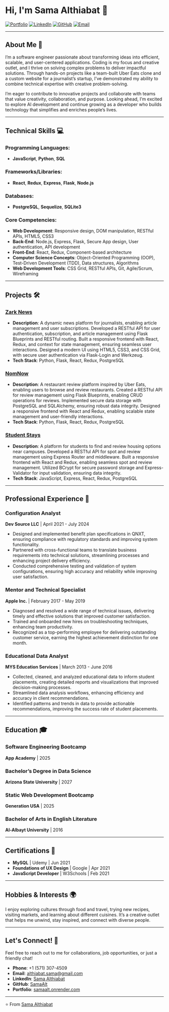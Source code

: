 # Hi, I'm Sama Althiabat 👋

[![Portfolio](https://img.shields.io/badge/Portfolio-samaalt.onrender.com-blue)](https://samaalt.onrender.com)
[![LinkedIn](https://img.shields.io/badge/LinkedIn-Sama%20Althiabat-blue)](https://www.linkedin.com/in/samaalt/)
[![GitHub](https://img.shields.io/badge/GitHub-SamaAlt-green)](https://github.com/SamaAlt)
[![Email](https://img.shields.io/badge/Email-sama.althiabat%40gmail.com-red)](mailto:althiabat.sama@gmail.com)

---

## About Me 🚀

I’m a software engineer passionate about transforming ideas into efficient, scalable, and user-centered applications. Coding is my focus and creative outlet, and I thrive on solving complex problems to deliver impactful solutions. Through hands-on projects like a team-built Uber Eats clone and a custom website for a journalist’s startup, I’ve demonstrated my ability to combine technical expertise with creative problem-solving. 

I’m eager to contribute to innovative projects and collaborate with teams that value creativity, collaboration, and purpose. Looking ahead, I’m excited to explore AI development and continue growing as a developer who builds technology that simplifies and enriches people’s lives.

---

## Technical Skills 💻

### Programming Languages:
- **JavaScript**, **Python**, **SQL**

### Frameworks/Libraries:
- **React**, **Redux**, **Express**, **Flask**, **Node.js**

### Databases:
- **PostgreSQL**, **Sequelize**, **SQLite3**

### Core Competencies:
- **Web Development**: Responsive design, DOM manipulation, RESTful APIs, HTML5, CSS3
- **Back-End**: Node.js, Express, Flask, Secure App design, User authentication, API development
- **Front-End**: React, Redux, Component-based architecture
- **Computer Science Concepts**: Object-Oriented Programming (OOP), Test-Driven Development (TDD), Data structures, Algorithms
- **Web Development Tools**: CSS Grid, RESTful APIs, Git, Agile/Scrum, Wireframing

---

## Projects 🛠️

### [Zark News](https://zarknews.onrender.com/)
- **Description**: A dynamic news platform for journalists, enabling article management and user subscriptions. Developed a RESTful API for user authentication, subscription, and article management using Flask Blueprints and RESTful routing. Built a responsive frontend with React, Redux, and context for state management, ensuring seamless user interactions. Designed a modern UI using HTML5, CSS3, and CSS Grid, with secure user authentication via Flask-Login and Werkzeug.
- **Tech Stack**: Python, Flask, React, Redux, PostgreSQL

### [NomNow](https://nomnow-75lb.onrender.com/)
- **Description**: A restaurant review platform inspired by Uber Eats, enabling users to browse and review restaurants. Created a RESTful API for review management using Flask Blueprints, enabling CRUD operations for reviews. Implemented secure data storage with PostgreSQL and SQLAlchemy, ensuring robust data integrity. Designed a responsive frontend with React and Redux, enabling scalable state management and user-friendly interactions.
- **Tech Stack**: Python, Flask, React, Redux, PostgreSQL

### [Student Stays](https://student-stays.onrender.com)
- **Description**: A platform for students to find and review housing options near campuses. Developed a RESTful API for spot and review management using Express Router and middleware. Built a responsive frontend with React and Redux, enabling seamless spot and review management. Utilized BCrypt for secure password storage and Express-Validator for input validation, ensuring data integrity.
- **Tech Stack**: JavaScript, Express, React, Redux, PostgreSQL

---

## Professional Experience 💼

### **Configuration Analyst**
**Dev Source LLC** | April 2021 - July 2024  
- Designed and implemented benefit plan specifications in QNXT, ensuring compliance with regulatory standards and improving system functionality.
- Partnered with cross-functional teams to translate business requirements into technical solutions, streamlining processes and enhancing project delivery efficiency.
- Conducted comprehensive testing and validation of system configurations, ensuring high accuracy and reliability while improving user satisfaction.

### **Mentor and Technical Specialist**
**Apple Inc.** | February 2017 - May 2019  
- Diagnosed and resolved a wide range of technical issues, delivering timely and effective solutions that improved customer satisfaction.
- Trained and onboarded new hires on troubleshooting techniques, enhancing team productivity.
- Recognized as a top-performing employee for delivering outstanding customer service, earning the highest achievement distinction for one month.

### **Educational Data Analyst**
**MYS Education Services** | March 2013 - June 2016  
- Collected, cleaned, and analyzed educational data to inform student placements, creating detailed reports and visualizations that improved decision-making processes.
- Streamlined data analysis workflows, enhancing efficiency and accuracy in client recommendations.
- Identified patterns and trends in data to provide actionable recommendations, improving the success rate of student placements.

---

## Education 🎓

### **Software Engineering Bootcamp**
**App Academy** | 2025  

### **Bachelor’s Degree in Data Science**
**Arizona State University** | 2027  

### **Static Web Development Bootcamp**
**Generation USA** | 2025  

### **Bachelor of Arts in English Literature**
**Al-Albayt University** | 2016  

---

## Certifications 📜

- **MySQL** | Udemy | Jun 2021  
- **Foundations of UX Design** | Google | Apr 2021  
- **JavaScript Developer** | W3Schools | Feb 2021  

---

## Hobbies & Interests 🌍

I enjoy exploring cultures through food and travel, trying new recipes, visiting markets, and learning about different cuisines. It’s a creative outlet that helps me unwind, stay inspired, and connect with diverse people.

---

## Let's Connect! 🤝

Feel free to reach out to me for collaborations, job opportunities, or just a friendly chat!

- **Phone**: +1 (571) 307-4509  
- **Email**: althiabat.sama@gmail.com  
- **LinkedIn**: [Sama Althiabat](https://www.linkedin.com/in/samaalt/)  
- **GitHub**: [SamaAlt](https://github.com/SamaAlt)  
- **Portfolio**: [samaalt.onrender.com](https://samaalt.onrender.com)  

---

⭐️ From [Sama Althiabat](https://github.com/SamaAlt)
